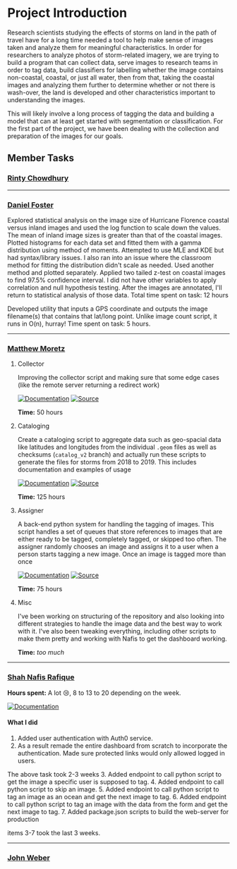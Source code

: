 # Project Introduction

Research scientists studying the effects of storms on land in the path of travel
have for a long time needed a tool to help make sense of images taken and
analyze them for meaningful characteristics. In order for researchers to analyze
photos of storm-related imagery, we are trying to build a program that can
collect data, serve images to research teams in order to tag data, build
classifiers for labelling whether the image contains non-coastal, coastal, or
just all water, then from that, taking the coastal images and analyzing them
further to determine whether or not there is wash-over, the land is developed
and other characteristics important to understanding the images.

This will likely involve a long process of tagging the data and building a model
that can at least get started with segmentation or classification. For the first
part of the project, we have been dealing with the collection and preparation of
the images for our goals.

## Member Tasks

### [**Rinty Chowdhury**](https://github.com/rintychy)  

<!-- Insert tasks here -->

---

### [**Daniel Foster**](https://github.com/dlfosterbot)  

Explored statistical analysis on the image size of Hurricane Florence coastal versus inland images and used the log
function to scale down the values. The mean of inland image sizes is greater than that of the coastal images. Plotted
histograms for each data set and fitted them with a gamma distribution using method of moments. Attempted to use MLE
and KDE but had syntax/library issues. I also ran into an issue where the classroom method for fitting the distribution
didn't scale as needed. Used another method and plotted separately. Applied two tailed z-test on coastal images to find
97.5% confidence interval. I did not have other variables to apply correlation and null hypothesis testing. After the
images are annotated, I'll return to statistical analysis of those data.
Total time spent on task: 12 hours

Developed utility that inputs a GPS coordinate and outputs the image filename(s) that contains that lat/long point.
Unlike image count script, it runs in O(n), hurray!
Time spent on task: 5 hours.

---  

### [**Matthew Moretz**](https://github.com/Matmorcat)  

1.  Collector

    Improving the collector script and making sure that some edge cases 
    (like the remote server returning a redirect work)

    [![Documentation](https://img.shields.io/badge/Documentation-Click%20Me-brightgreen)](
    https://post-storm-imagery.readthedocs.io/en/latest/collector/)
    [![Source](https://img.shields.io/badge/Source-Click%20Me-informational)](
    https://github.com/UNCG-CSE/Poststorm_Imagery/tree/master/src/python/psic/collector)
    
    **Time:** 50 hours
   
2.  Cataloging

    Create a cataloging script to aggregate data such as geo-spacial data like latitudes and longitudes from the
    individual `.geom` files as well as checksums (`catalog_v2` branch) and actually run these scripts to generate the
    files for storms from 2018 to 2019. This includes documentation and examples of usage

    [![Documentation](https://img.shields.io/badge/Documentation-Click%20Me-brightgreen)](
    https://post-storm-imagery.readthedocs.io/en/latest/cataloging/)
    [![Source](https://img.shields.io/badge/Source-Click%20Me-informational)](
    https://github.com/UNCG-CSE/Poststorm_Imagery/tree/master/src/python/psic/cataloging)
    
    **Time:** 125 hours
   
3.  Assigner

    A back-end python system for handling the tagging of images. This script handles a set of queues that store
    references to images that are either ready to be tagged, completely tagged, or skipped too often. The assigner
    randomly chooses an image and assigns it to a user when a person starts tagging a new image. Once an image is tagged
    more than once

    [![Documentation](https://img.shields.io/badge/Documentation-Not%20Added%20Yet-inactive)](
    https://post-storm-imagery.readthedocs.io/en/latest/assigner/)
    [![Source](https://img.shields.io/badge/Source-Click%20Me-informational)](
    https://github.com/UNCG-CSE/Poststorm_Imagery/tree/master/src/python/psic/assigner)
    
    **Time:** 75 hours
   
3.  Misc

    I've been working on structuring of the repository and also looking into different strategies to handle the image
    data and the best way to work with it. I've also been tweaking everything, including other scripts to make them
    pretty and working with Nafis to get the dashboard working.
    
    **Time:** *too much*
    

---

### [**Shah Nafis Rafique**](https://github.com/ShahNafisRafique)  

**Hours spent:** A lot 😢, 8 to 13 to 20 depending on the week.

[![Documentation](https://img.shields.io/badge/Documentation-Click%20Me-brightgreen)](
https://post-storm-imagery.readthedocs.io/en/latest/dashboard/)

#### What I did

1. Added user authentication with Auth0 service.
2. As a result remade the entire dashboard from scratch to incorporate the
   authentication. Made sure protected links would only allowed logged in users.

The above task took 2-3 weeks
3. Added endpoint to call python script to get the image a specific user is
   supposed to tag.
4. Added endpoint to call python script to skip an image.
5. Added endpoint to call python script to tag an image as an ocean and get the
   next image to tag.
6. Added endpoint to call python script to tag an image with the data from the
   form and get the next image to tag.
7. Added package.json scripts to build the web-server for production

items 3-7 took the last 3 weeks.

---

### [**John Weber**](https://github.com/JWeb56)  

<!-- Insert tasks here -->
